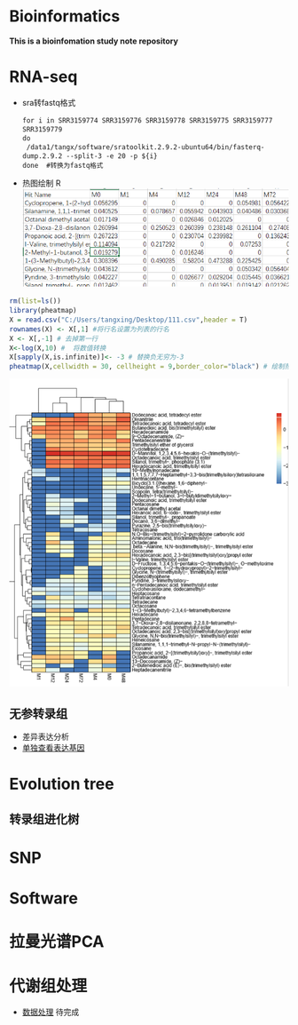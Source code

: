 # Bioinformatics
**This is a bioinfomation study note repository**
# RNA-seq
 * sra转fastq格式
     ```
     for i in SRR3159774 SRR3159776 SRR3159778 SRR3159775 SRR3159777 SRR3159779
     do 
      /data1/tangx/software/sratoolkit.2.9.2-ubuntu64/bin/fasterq-dump.2.9.2 --split-3 -e 20 -p ${i}
     done  #转换为fastq格式
     ```
 * 热图绘制 R     
 ![原始数据](https://github.com/xiao7462/Bioinformatics/blob/master/pic/heatmap_rawdata.png)
 ``` R
 rm(list=ls())
library(pheatmap) 
X = read.csv("C:/Users/tangxing/Desktop/111.csv",header = T)
rownames(X) <- X[,1] #将行名设置为列表的行名
X <- X[,-1] # 去掉第一行
X<-log(X,10) #  将数值转换
X[sapply(X,is.infinite)]<- -3 # 替换负无穷为-3
pheatmap(X,cellwidth = 30, cellheight = 9,border_color="black") # 绘制热图
 ```
 ![热图](https://github.com/xiao7462/Bioinformatics/blob/master/pic/heatmap.png)
## 无参转录组
  * 差异表达分析
  * [单独查看表达基因](https://github.com/xiao7462/Bioinformatics/blob/master/RNA-seq/%E5%AF%8C%E9%9B%86%E5%85%A8%E9%83%A8%E8%A1%A8%E8%BE%BE%E5%9F%BA%E5%9B%A0.md)
# Evolution tree

## 转录组进化树

# SNP

# Software

# 拉曼光谱PCA

# 代谢组处理
 * [数据处理](https://github.com/xiao7462/Bioinformatics/blob/master/metabolome/metabolome.ipynb) 待完成
